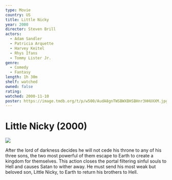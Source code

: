 ```yaml
---
type: Movie
country: US
title: Little Nicky
year: 2000
director: Steven Brill
actors:
  - Adam Sandler
  - Patricia Arquette
  - Harvey Keitel
  - Rhys Ifans
  - Tommy Lister Jr.
genre:
  - Comedy
  - Fantasy
length: 1h 30m
shelf: watched
owned: false
rating:
watched: 2000-11-10
poster: https://image.tmdb.org/t/p/w500/AudA8gnTWSBWXBHSBHnr3HHUXXM.jpg
---
```


# Little Nicky (2000)

![](https://image.tmdb.org/t/p/w500/AudA8gnTWSBWXBHSBHnr3HHUXXM.jpg)

After the lord of darkness decides he will not cede his throne to any of his three sons, the two most powerful of them escape to Earth to create a kingdom for themselves. This action closes the portal filtering sinful souls to Hell and causes Satan to wither away. He must send his most weak but beloved son, Little Nicky, to Earth to return his brothers to Hell.